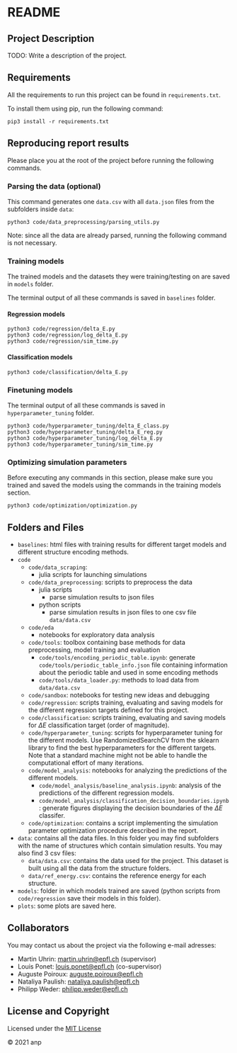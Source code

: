 # README

## Project Description

TODO: Write a description of the project.

## Requirements

All the requirements to run this project can be found in `requirements.txt`.

To install them using pip, run the following command:

    pip3 install -r requirements.txt

## Reproducing report results

Please place you at the root of the project before running the following commands.

### Parsing the data (optional)

This command generates one `data.csv` with all `data.json` files from the subfolders inside `data`:

    python3 code/data_preprocessing/parsing_utils.py

Note: since all the data are already parsed, running the following command is not necessary.

### Training models

The trained models and the datasets they were training/testing on are saved in `models` folder.

The terminal output of all these commands is saved in `baselines` folder.

#### Regression models

    python3 code/regression/delta_E.py
    python3 code/regression/log_delta_E.py
    python3 code/regression/sim_time.py

#### Classification models

    python3 code/classification/delta_E.py

### Finetuning models

The terminal output of all these commands is saved in `hyperparameter_tuning` folder.

    python3 code/hyperparameter_tuning/delta_E_class.py
    python3 code/hyperparameter_tuning/delta_E_reg.py
    python3 code/hyperparameter_tuning/log_delta_E.py
    python3 code/hyperparameter_tuning/sim_time.py

### Optimizing simulation parameters

Before executing any commands in this section, please make sure you trained and saved the models using the commands in the training models section.

    python3 code/optimization/optimization.py

## Folders and Files

- `baselines`: html files with training results for different target models and different structure encoding methods.
- `code`
  - `code/data_scraping`:
    - julia scripts for launching simulations
  - `code/data_preprocessing`: scripts to preprocess the data
    - julia scripts
      - parse simulation results to json files
    - python scripts
      - parse simulation results in json files to one csv file `data/data.csv`
  - `code/eda`
    - notebooks for exploratory data analysis
  - `code/tools`: toolbox containing base methods for data preprocessing, model training and evaluation
    - `code/tools/encoding_periodic_table.ipynb`: generate `code/tools/periodic_table_info.json` file containing information about the periodic table and used in some encoding methods
    - `code/tools/data_loader.py`: methods to load data from `data/data.csv`
  - `code/sandbox`: notebooks for testing new ideas and debugging
  - `code/regression`: scripts training, evaluating and saving models for the different regression targets defined for this project.
  - `code/classification`: scripts training, evaluating and saving models for $\Delta E$ classification target (order of magnitude).
  - `code/hyperparameter_tuning`: scripts for hyperparameter tuning for the different models. Use RandomizedSearchCV from the sklearn library to find the best hyperparameters for the different targets. Note that a standard machine might not be able to handle the computational effort of many iterations.
  - `code/model_analysis`: notebooks for analyzing the predictions of the different models.
    - `code/model_analysis/baseline_analysis.ipynb`: analysis of the predictions of the different regression models.
    - `code/model_analysis/classification_decision_boundaries.ipynb`: generate figures displaying the decision boundaries of the $\Delta E$ classifer.
  - `code/optimization`: contains a script implementing the simulation parameter optimization procedure described in the report.
- `data`: contains all the data files. In this folder you may find subfolders with the name of structures which contain simulation results. You may also find 3 csv files:
  - `data/data.csv`: contains the data used for the project. This dataset is built using all the data from the structure folders.
  - `data/ref_energy.csv`: contains the reference energy for each structure.
- `models`: folder in which models trained are saved (python scripts from `code/regression` save their models in this folder).
- `plots`: some plots are saved here.

## Collaborators

You may contact us about the project via the following e-mail adresses:

- Martin Uhrin: martin.uhrin@epfl.ch (supervisor)
- Louis Ponet: louis.ponet@epfl.ch (co-supervisor)
- Auguste Poiroux: auguste.poiroux@epfl.ch
- Nataliya Paulish: nataliya.paulish@epfl.ch
- Philipp Weder: philipp.weder@epfl.ch

## License and Copyright

Licensed under the [MIT License](LICENSE)

© 2021 anp
